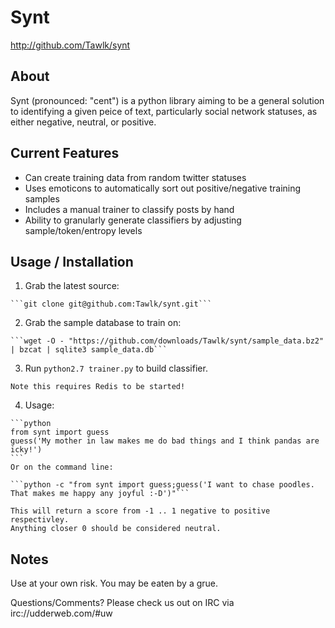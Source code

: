 # Synt #
  
  <http://github.com/Tawlk/synt>

## About ##

  Synt (pronounced: "cent") is a python library aiming to be a general
  solution to identifying a given peice of text, particularly social 
  network statuses, as either negative, neutral, or positive.

## Current Features ##
 
  * Can create training data from random twitter statuses
  * Uses emoticons to automatically sort out positive/negative training samples
  * Includes a manual trainer to classify posts by hand
  * Ability to granularly generate classifiers by adjusting sample/token/entropy levels

## Usage / Installation ##

  1. Grab the latest source:
    
    ```git clone git@github.com:Tawlk/synt.git```


  2. Grab the sample database to train on:

    ```wget -O - "https://github.com/downloads/Tawlk/synt/sample_data.bz2" | bzcat | sqlite3 sample_data.db```


  3. Run ```python2.7 trainer.py``` to build classifier.

    Note this requires Redis to be started!


  4. Usage:

    ```python
    from synt import guess
    guess('My mother in law makes me do bad things and I think pandas are icky!')
    ```
    Or on the command line:

    ```python -c "from synt import guess;guess('I want to chase poodles. That makes me happy any joyful :-D')"```

    This will return a score from -1 .. 1 negative to positive respectivley.
    Anything closer 0 should be considered neutral.


## Notes ##
    
  Use at your own risk. You may be eaten by a grue.

  Questions/Comments? Please check us out on IRC via irc://udderweb.com/#uw
